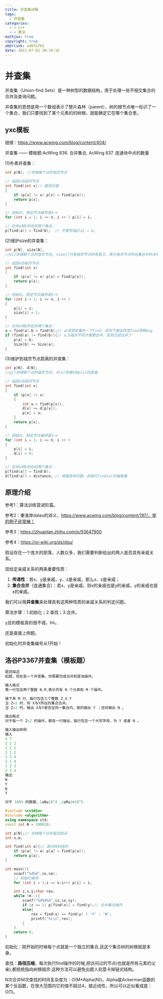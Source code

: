 ```yaml
---
title: 并查集详解
tags:
  - 并查集
categories:
  - - C++
  - - 算法
mathjax: true
copyright: true
abbrlink: ad6fe702
date: 2021-07-02 20:10:16
---
```


# 并查集

并查集（Union-find Sets）是一种树型的数据结构，用于处理一些不相交集合的合并及查询问题。

并查集的思想是用一个数组表示了整片森林（parent），树的根节点唯一标识了一个集合，我们只要找到了某个元素的的树根，就能确定它在哪个集合里。

<!--more-->

## yxc模板

链接：https://www.acwing.com/blog/content/404/

并查集 —— 模板题:AcWing 836. 合并集合, AcWing 837. 连通块中点的数量

(1)朴素并查集：

```C++
int p[N]; //存储每个点的祖宗节点

// 返回x的祖宗节点
int find(int x)// 路径压缩
{
    if (p[x] != x) p[x] = find(p[x]);
    return p[x];
}

// 初始化，假定节点编号是1~n
for (int i = 1; i <= n; i ++ ) p[i] = i;

// 合并a和b所在的两个集合：
p[find(a)] = find(b);  // 不要写成p[a] = b;
```


(2)维护size的并查集：

```C++
int p[N], size[N];
//p[]存储每个点的祖宗节点, size[]只有祖宗节点的有意义，表示祖宗节点所在集合中的点的数量

// 返回x的祖宗节点
int find(int x)
{
    if (p[x] != x) p[x] = find(p[x]);
    return p[x];
}

// 初始化，假定节点编号是1~n
for (int i = 1; i <= n; i ++ )
{
    p[i] = i;
    size[i] = 1;
}

// 合并a和b所在的两个集合：
a = find(a),b = find(b);// 必须用变量存一下find，否则下面会改变find导致bug
if (find(a) != find(b)){// a,b祖宗不同才需要合并，否则已经合并了
    p[a] = b;
    Size[b] += Size[a];
}
```


(3)维护到祖宗节点距离的并查集：

```C++
int p[N], d[N];
//p[]存储每个点的祖宗节点, d[x]存储x到p[x]的距离

// 返回x的祖宗节点
int find(int x)
{
    if (p[x] != x)
    {
        int u = find(p[x]);
        d[x] += d[p[x]];
        p[x] = u;
    }
    return p[x];
}

// 初始化，假定节点编号是1~n
for (int i = 1; i <= n; i ++ )
{
    p[i] = i;
    d[i] = 0;
}

// 合并a和b所在的两个集合：
p[find(a)] = find(b);
d[find(a)] = distance; // 根据具体问题，初始化find(a)的偏移量
```

## 原理介绍

参考1：算法训练营进阶篇。

参考2：秦淮岸dalao的讲义，https://www.acwing.com/blog/content/197/，举的例子非常棒！

参考3：https://zhuanlan.zhihu.com/p/93647900

参考4：https://oi-wiki.org/ds/dsu/

假设存在一个庞大的部落，人数众多，我们需要判断给出的两人是否具有亲戚关系。

现给定亲戚关系的两条重要性质：

1. **传递性**：若x、y是亲戚，y、z是亲戚，那么x、z是亲戚；
2. **集合合并**（连通集合）：若x、y是亲戚，则x的亲戚也是y的亲戚，y的亲戚也是x的亲戚。

我们可以用**并查集**来处理具有这两种性质的亲戚关系的判定问题。

算法步骤：1.初始化；2.查找；3.合并。

y总的模板真的很不错，hh。

还是直接上例题。

初始化时并查集编号从1开始！

## 洛谷P3367并查集（模板题）

```C++
题目描述
如题，现在有一个并查集，你需要完成合并和查询操作。

输入格式
第一行包含两个整数 N,M,表示共有 N 个元素和 M 个操作。

接下来 M 行，每行包含三个整数 Z,X,Y
当 Z=1 时，将 X与Y所在的集合合并。
当 Z=2 时，输出 X与Y是否在同一集合内，是的输出 Y ；否则输出 N 。

输出格式
对于每一个 Z=2 的操作，都有一行输出，每行包含一个大写字母，为 Y 或者 N 。

输入输出样例
输入
4 7
2 1 2
1 1 2
2 1 2
1 3 4
2 1 4
1 2 3
2 1 4
输出
N
Y
N
Y

对于 100% 的数据，1≤N≤10^4 ,1≤M≤2×10^5
```

```C++
#include <cstdio>
#include <algorithm>
using namespace std;
const int N = 100010;

int p[N];// 存储每个点的祖宗结点
int n,m;

int find(int a){// 递归找到祖宗
    if (p[a] != a) p[a] = find(p[a]);
    return p[a];
}

int main(){
    scanf("%d%d",&n,&m);
    // 初始化编号
    for (int i = 1;i <= n;i++) p[i] = i;

    int z,x,y;char res;
    while (m--){
        scanf("%d%d%d",&z,&x,&y);
        if (z == 1) p[find(x)] = find(y);// 合并集合操作
        else{
            res = find(x) == find(y) ? 'Y' : 'N';
            printf("%c\n",res);
        }
    }
    return 0;
}
```

初始化：刚开始的时候每个点就是一个独立的集合,且这个集合树的树根就是本身。

查找：**路径压缩**，每次执行find操作的时候,把访问过的节点(也就是所有元素的父亲),都统统指向树根祖宗.这种方法可以避免出题人刻意卡掉链式结构。

N次合并M次查找的时间复杂度为：O(M*Alpha(N))，Alpha是Ackerman函数的某个反函数，在很大范围内它的值不超过4，接近线性，所以可以近似看成是：O(1)。


